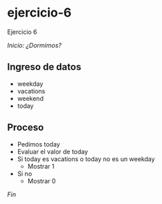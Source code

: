 # ejercicio-6

Ejercicio 6

*Inicio: ¿Dormimos?*


## Ingreso de datos
- weekday
- vacations
- weekend 
- today

## Proceso
- Pedimos today
- Evaluar el valor de today
- Si today es vacations o today no es un weekday
    - Mostrar 1
- Si no
    - Mostrar 0
    
*Fin*